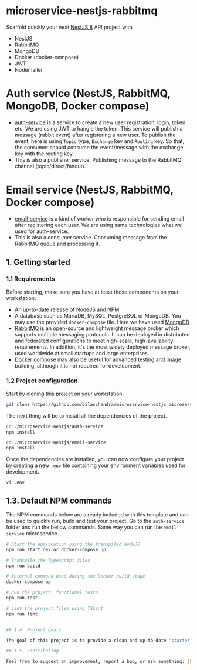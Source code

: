 # microservice-nestjs-rabbitmq
Scaffold quickly your next [NestJS 8](https://nestjs.com/) API project with 
- NestJS
- RabbitMQ
- MongoDB
- Docker (docker-compose)
- JWT
- Nodemailer

# Auth service (NestJS, RabbitMQ, MongoDB, Docker compose)
- [auth-service](https://github.com/bilaschandra/microservice-nestjs/auth-service) is a service to create a new user registration, login, token etc. We are using JWT to hangle the token. This service will publish a message (rabbit event) after registering a new user. To publish the event, here is using `Topic` type, `Exchange` key and `Routing` key. So that, the consumer should consume the event/message with the exchange key with the routing key.
- This is also a publisher service. Publishing message to the RabbitMQ channel (topic/direct/fanout).

# Email service (NestJS, RabbitMQ, Docker compose)
- [email-service](https://github.com/bilaschandra/microservice-nestjs/email-service) is a kind of worker who is responsible for sending email after registering each user. We are using same technologies what we used for auth-service. 
- This is also a consumer service. Consuming message from the RabbitMQ queue and processing it.

## 1. Getting started

### 1.1 Requirements

Before starting, make sure you have at least those components on your workstation:

- An up-to-date release of [NodeJS](https://nodejs.org/) and NPM
- A database such as MariaDB, MySQL, PostgreSQL or MongoDB. You may use the provided `docker-compose` file. Here we have used [MongoDB](https://www.mongodb.com/)
- [RabbitMQ](https://www.rabbitmq.com/) is an open-source and lightweight message broker which supports multiple messaging protocols. It can be deployed in distributed and federated configurations to meet high-scale, high-availability requirements. In addition, it's the most widely deployed message broker, used worldwide at small startups and large enterprises.
- [Docker compose](https://docs.docker.com/compose/) may also be useful for advanced testing and image building, although it is not required for development.

### 1.2 Project configuration

Start by cloning this project on your workstation.

``` sh
git clone https://github.com/bilaschandra/microservice-nestjs microservice-nestjs
```

The next thing will be to install all the dependencies of the project.

```sh
cd ./microservice-nestjs/auth-service
npm install
```


```sh
cd ./microservice-nestjs/email-service
npm install
```

Once the dependencies are installed, you can now configure your project by creating a new `.env` file containing your environment variables used for development.

```
vi .env
```

## 1.3. Default NPM commands

The NPM commands below are already included with this template and can be used to quickly run, build and test your project.
Go to the `auth-service` folder and run the bellow commands. Same way you can run the `email-service` microservice.

```sh
# Start the application using the transpiled NodeJS
npm run start:dev or docker-compose up 

# Transpile the TypeScript files
npm run build

# Internal command used during the Docker build stage
docker-compose up

# Run the project' functional tests
npm run test

# Lint the project files using TSLint
npm run lint


## 1.4. Project goals

The goal of this project is to provide a clean and up-to-date "starter pack" for REST API projects that are built with NestJS. As a advanced start up, we might clone and quick start for Pub/Sub or event based microservice communication.

## 1.5. Contributing

Feel free to suggest an improvement, report a bug, or ask something: [https://github.com/bilaschandra/microservice-nestjs/issues](https://github.com/bilaschandra/microservice-nestjs/issues)
